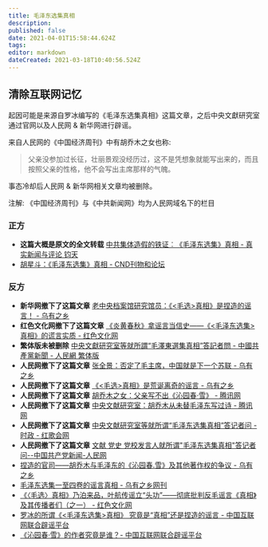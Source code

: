 ```yaml
---
title: 毛泽东选集真相
description: 
published: false
date: 2021-04-01T15:58:44.624Z
tags: 
editor: markdown
dateCreated: 2021-03-18T10:40:56.524Z
---
```


## 清除互联网记忆

起因可能是来源自罗冰编写的《毛泽东选集真相》这篇文章，之后中央文獻研究室通过官网以及人民网 & 新华网进行辟谣。

来自人民网的《中国经济周刊》中有胡乔木之女也称:

> 父亲没参加过长征，壮丽景观没经历过，这不是凭想象就能写出来的，而且按照父亲的性格，他不会写出主席那样的气魄。

事态冷却后人民网 & 新华网相关文章均被删除。

注解: 《中国经济周刊》与《中共新闻网》均为人民网域名下的栏目

### 正方

+ **这篇大概是原文的全文转载** [中共集体造假的铁证︰《毛泽东选集》真相 - 真实新闻与评论 钧天](https://web.archive.org/web/20210131102456/https://5455.org/history/95647.html)
+ [胡星斗：《毛泽东选集》真相 - CND刊物和论坛](https://web.archive.org/web/20210131095233/https://hx.cnd.org/2018/10/01/胡星斗：《毛泽东选集》真相/)

### 反方

+ **新华网撤下了这篇文章** [老中央档案馆研究馆员：《<毛选>真相》是捏造的谣言！ - 乌有之乡](https://web.archive.org/web/20210131095336/http://www.wyzxwk.com/Article/lishi/2012/02/282867.html)
+ **红色文化网撤下了这篇文章** [《炎黄春秋》拿谣言当信史——《<毛泽东选集>真相》的谎言实质 - 红色文化网](https://web.archive.org/web/20210131094200/http://www.hswh.org.cn/e/DoPrint/index.php?classid=36&id=39615 "https://web.archive.org/web/20210131101905/http://www.hswh.org.cn/wzzx/index_1080.html?v=1612034105")
+ **繁体版未被删除** [中央文獻研究室等就所謂“毛澤東選集真相”答記者問 - 中國共產黨新聞 - 人民網 繁体版](https://web.archive.org/web/20210131094407/http://cpc.people.com.cn/BIG5/218984/218989/14778293.html)
+ **人民网撤下了这篇文章** [张全景：否定了毛主席，中国就是下一个苏联 - 乌有之乡](https://web.archive.org/web/20210131095342/http://www.wyzxwk.com/Article/zatan/2011/11/268548.html)
+ **人民网撤下了这篇文章** [《<毛选>真相》是荒诞离奇的谣言 - 乌有之乡](https://web.archive.org/web/20201019205114/http://www.wyzxwk.com/Article/lishi/2012/01/278941.html)
+ **人民网撤下了这篇文章** [胡乔木之女：父亲写不出《沁园春·雪》 - 腾讯网](https://web.archive.org/web/20100918145550/http://news.qq.com/a/20100915/000694.htm)
+ **人民网撤下了这篇文章** [中央文献研究室：胡乔木从未替毛泽东写过诗 - 腾讯网](https://web.archive.org/web/20190913074943/https://news.qq.com/a/20110526/000177.htm)
+ **人民网撤下了这篇文章** [中央文献研究室等就所谓“毛泽东选集真相”答记者问 - 时政 - 红歌会网](https://web.archive.org/web/20150421100343/http://www.szhgh.com/Article/news/politics/1024.html)
+ **人民网撤下了这篇文章** [文献 党史 党校发言人就所谓"毛泽东选集真相"答记者问--中国共产党新闻-人民网](https://web.archive.org/web/20110530024025/http://dangshi.people.com.cn/GB/138900/14738280.html)
+ [捏造的官司——胡乔木与毛泽东的《沁园春.雪》及其他著作权的争议 - 乌有之乡](https://web.archive.org/web/20210131095810/http://www.wyzxwk.com/Article/lishi/2011/06/230755.html)
+ [毛泽东选集一至四卷的谣言真相 - 乌有之乡网刊](https://web.archive.org/web/20160310130552/http://www.wyzxwk.com/Article/lishi/2013/12/310294.html)
+ [《〈毛选〉真相》乃泊来品，叶航传谣立“头功”——彻底批判反毛谣言《真相》及其传播者们（之一） - 红色文化网](https://web.archive.org/web/20170806140214/http://www.hswh.org.cn/wzzx/llyd/ls/2013-05-02/17108.html)
+ [罗冰的所谓《<毛泽东选集>真相》 究竟是“真相”还是捏造的谣言 - 中国互联网联合辟谣平台](https://web.archive.org/web/20210131095535/https://www.piyao.org.cn/2018-12/03/c_1210006113.htm)
+ [《沁园春·雪》的作者究竟是谁？- 中国互联网联合辟谣平台](https://web.archive.org/web/20181227112833/http://www.piyao.org.cn/2018-12/06/c_1210006103.htm)
